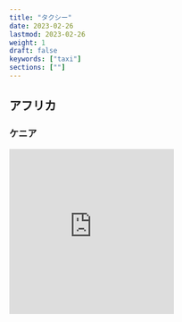 ```yaml
---
title: "タクシー"
date: 2023-02-26
lastmod: 2023-02-26
weight: 1
draft: false
keywords: ["taxi"]
sections: [""]
---
```


## アフリカ
### ケニア
<div class="googlemap-if">
<iframe src="https://www.google.com/maps/embed?pb=!4v1677663561850!6m8!1m7!1sX-BYpaxK8PIUI3bcoQeVIg!2m2!1d-0.2871661520826127!2d36.0775754819253!3f331.1957135972675!4f-7.916218311438271!5f1.1408914900482712" width="295" height="295" style="border:0;" allowfullscreen="" loading="lazy" referrerpolicy="no-referrer-when-downgrade"></iframe>
</div>
